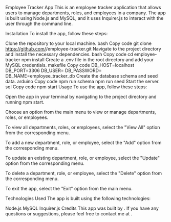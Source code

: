 Employee Tracker App
This is an employee tracker application that allows users to manage departments, roles, and employees in a company. The app is built using Node.js and MySQL, and it uses Inquirer.js to interact with the user through the command line.

Installation
To install the app, follow these steps:

Clone the repository to your local machine.
bash
Copy code
git clone https://github.com/<your-github-username>/employee-tracker.git
Navigate to the project directory and install the necessary dependencies.
bash
Copy code
cd employee-tracker
npm install
Create a .env file in the root directory and add your MySQL credentials.
makefile
Copy code
DB_HOST=localhost
DB_PORT=3306
DB_USER=<your-mysql-username>
DB_PASSWORD=<your-mysql-password>
DB_NAME=employee_tracker_db
Create the database schema and seed data.
arduino
Copy code
npm run schema
npm run seed
Start the server.
sql
Copy code
npm start
Usage
To use the app, follow these steps:

Open the app in your terminal by navigating to the project directory and running npm start.

Choose an option from the main menu to view or manage departments, roles, or employees.

To view all departments, roles, or employees, select the "View All" option from the corresponding menu.

To add a new department, role, or employee, select the "Add" option from the corresponding menu.

To update an existing department, role, or employee, select the "Update" option from the corresponding menu.

To delete a department, role, or employee, select the "Delete" option from the corresponding menu.

To exit the app, select the "Exit" option from the main menu.

Technologies Used
The app is built using the following technologies:

Node.js
MySQL
Inquirer.js
Credits
This app was built by <your-name>. If you have any questions or suggestions, please feel free to contact me at <your-email>.
